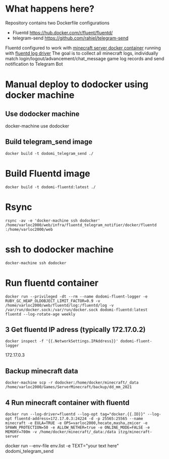 # What happens here?

Repository contains two Dockerfile configurations
- Fluentd https://hub.docker.com/r/fluent/fluentd/
- telegram-send  https://github.com/rahiel/telegram-send

Fluentd configured to work with [minecraft server docker container](https://hub.docker.com/r/itzg/minecraft-server) running with [fluentd log driver](https://docs.docker.com/config/containers/logging/fluentd/) 
The goal is to collect all minecraft logs, individually match login/logout/advancement/chat_message game log records and send notification to Telegram Bot

# Manual deploy to dodocker using docker machine

## Use dodocker machine

docker-machine use dodocker

## Build telegram_send image

`docker build -t dodomi_telegram_send ./`

# Build Fluentd image

`docker build -t dodomi-fluentd:latest ./`
 
# Rsync

`rsync -av -e 'docker-machine ssh dodocker' /home/varloc2000/web/infra/fluentd_telegram_notifier/docker/fluentd :/home/varloc2000/web`

# ssh to dodocker machine

`docker-machine ssh dodocker`

# Run fluentd container

`docker run --privileged -dt --rm --name dodomi-fluent-logger -e RUBY_GC_HEAP_OLDOBJECT_LIMIT_FACTOR=0.9 -v /home/varloc2000/web/fluentd/log:/fluentd/log -v /var/run/docker.sock:/var/run/docker.sock dodomi-fluentd:latest fluentd --log-rotate-age weekly`

## 3 Get fluentd IP adress (typically 172.17.0.2)

`docker inspect -f '{{.NetworkSettings.IPAddress}}' dodomi-fluent-logger`

172.17.0.3

## Backup minecraft data 

`docker-machine scp -r dodocker:/home/docker/minecraft/_data /home/varloc2000/Games/ServerMinecraft/backup/dd_mm_2021`

## 4 Run minecraft container with fluentd

`docker run --log-driver=fluentd --log-opt tag="docker.{{.ID}}" --log-opt fluentd-address=172.17.0.3:24224 -d -p 25565:25565 --name minecraft -e EULA=TRUE -e OPS=varloc2000,hecate,masha,zmicer -e SPAWN_PROTECTION=50 -e ALLOW_NETHER=true -e ONLINE_MODE=FALSE -e MEMORY=700m -v /home/docker/minecraft/_data:/data itzg/minecraft-server`

docker run --env-file env.list -e TEXT="your text here" dodomi_telegram_send

